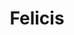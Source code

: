 ---
layout: firm_page
title: "Felicis"
id: "felicis.com"
permalink: "/felicisfelicis.com/"
website: "https://www.felicis.com"
offices: "Menlo Park (United States)"
investment_stages: "Seed, Series A, Series B, Series C"
portfolio_companies: "Adyen, BioAge Labs, Canva, Credit Karma, Crusoe, Datology, Flexport, Ginkgo Bioworks, Guardant Health, Guild, Komodo Health, Midi Health, MotherDuck, Notion, Plaid, Poolside, Prenuvo, Recursion, Runway, Semgrep, Shopify, Skild AI, Slingshot, Supabase, Tines, Twitch, Vannevar Labs, Weights & Biases, Wherobots"
portfolio_link: "https://www.felicis.com/companies-featured"
investment_markets: "AI, Global Resilience, Health & Bio, Infra, Security, Vertical SaaS, Fintech, Enterprise, Consumer & Commerce, Education"
founded_year: "2010"
description: "Felicis backs founders building iconic companies that transcend boundaries. They invest directly in their growth to make them unbreakable. Their focus is on partnering with trailblazing founders across all sectors and stages."
linkedin: "https://www.linkedin.com/company/felicis-ventures/"
twitter: "https://twitter.com/felicis"
instagram: ""
team_page: "https://www.felicis.com/team"
investor_type: "Venture Capital"
crunchbase: ""
pitchbook: ""

# SEO Optimization
meta_title: "Felicis - VC Firm - projectstartups.com"
meta_description: "Felicis, Felicis backs founders building iconic companies that transcend boundaries. They invest directly in their growth to make them unbreakable. Their focus..."
meta_keywords: "Felicis, AI, Global Resilience, Health & Bio, Infra, Security, Vertical SaaS, Fintech, Enterprise, Consumer & Commerce, Education, VC firm, venture capital, startup investor, projectstartups.com"
canonical_url: "https://vc.projectstartups.com/felicisfelicis.com/"
---